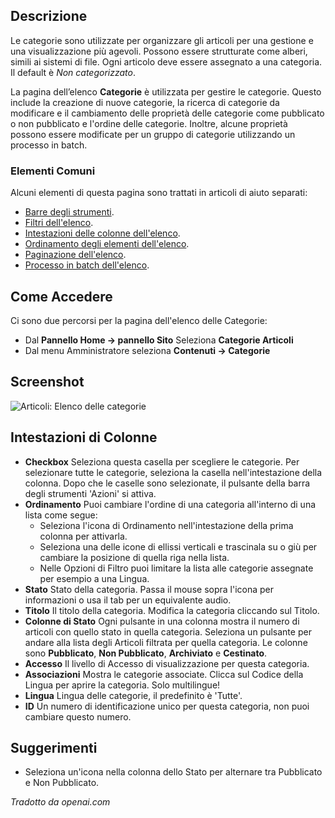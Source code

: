 <!-- Filename: Help4.x:Articles:_Categories / Display title: Articoli: Categorie -->

## Descrizione

Le categorie sono utilizzate per organizzare gli articoli per una gestione e una visualizzazione più agevoli. Possono essere strutturate come alberi, simili ai sistemi di file. Ogni articolo deve essere assegnato a una categoria. Il default è *Non categorizzato*.

La pagina dell’elenco **Categorie** è utilizzata per gestire le categorie. Questo include la creazione di nuove categorie, la ricerca di categorie da modificare e il cambiamento delle proprietà delle categorie come pubblicato o non pubblicato e l'ordine delle categorie. Inoltre, alcune proprietà possono essere modificate per un gruppo di categorie utilizzando un processo in batch.

### Elementi Comuni

Alcuni elementi di questa pagina sono trattati in articoli di aiuto separati:

* [Barre degli strumenti](jdocmanual?article=help/common-elements/toolbars).
* [Filtri dell'elenco](jdocmanual?article=help/common-elements/list-filters).
* [Intestazioni delle colonne dell'elenco](jdocmanual?article=help/common-elements/list-column-headers).
* [Ordinamento degli elementi dell'elenco](jdocmanual?article=help/common-elements/list-ordering).
* [Paginazione dell'elenco](jdocmanual?article=help/common-elements/list-pagination).
* [Processo in batch dell'elenco](jdocmanual?article=help/common-elements/list-batch-process).

## Come Accedere

Ci sono due percorsi per la pagina dell'elenco delle Categorie:
* Dal **Pannello Home → pannello Sito** Seleziona **Categorie Articoli**
* Dal menu Amministratore seleziona **Contenuti → Categorie**

## Screenshot

![Articoli: Elenco delle categorie](../../../it/images/articles/articles-categories-list.png)

## Intestazioni di Colonne

- **Checkbox** Seleziona questa casella per scegliere le categorie. Per selezionare tutte
  le categorie, seleziona la casella nell'intestazione della colonna. Dopo che le caselle sono
  selezionate, il pulsante della barra degli strumenti 'Azioni' si attiva.
- **Ordinamento** Puoi cambiare l'ordine di una categoria all'interno di una lista come
  segue:
  - Seleziona l'icona di Ordinamento <i class="fa-solid fa-sort"></i> nell'intestazione
    della prima colonna per attivarla.
  - Seleziona una delle icone di ellissi verticali <span class="icon-ellipsis-v"></span>
    e trascinala su o giù per cambiare la posizione di quella riga nella lista.
  - Nelle Opzioni di Filtro puoi limitare la lista alle categorie assegnate
    per esempio a una Lingua.
- **Stato** Stato della categoria. Passa il mouse sopra l'icona per informazioni o
    usa il tab per un equivalente audio.
- **Titolo** Il titolo della categoria. Modifica la categoria cliccando
  sul Titolo.
- **Colonne di Stato** Ogni pulsante in una colonna mostra il numero di articoli
    con quello stato in quella categoria. Seleziona un pulsante per andare alla lista degli Articoli
    filtrata per quella categoria. Le colonne sono **Pubblicato**,
    **Non Pubblicato**, **Archiviato** e **Cestinato**.
- **Accesso** Il livello di Accesso di visualizzazione per questa categoria.
- **Associazioni** Mostra le categorie associate. Clicca sul Codice della Lingua
  per aprire la categoria. Solo multilingue!
- **Lingua** Lingua delle categorie, il predefinito è 'Tutte'.
- **ID** Un numero di identificazione unico per questa categoria, non puoi
  cambiare questo numero.

## Suggerimenti

- Seleziona un'icona nella colonna dello Stato per alternare tra Pubblicato e
  Non Pubblicato.

*Tradotto da openai.com*

